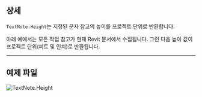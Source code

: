 ## 상세
`TextNote.Height`는 지정된 문자 참고의 높이를 프로젝트 단위로 반환합니다.

아래 예에서는 모든 작업 참고가 현재 Revit 문서에서 수집됩니다. 그런 다음 높이 값이 프로젝트 단위(피트 및 인치)로 반환됩니다.

___
## 예제 파일

![TextNote.Height](./Revit.Elements.TextNote.Height_img.jpg)
